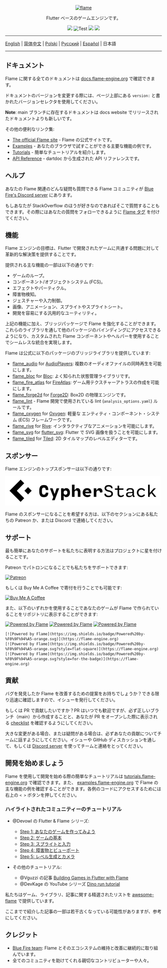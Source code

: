 <p align="center">
  <a href="https://flame-engine.org">
    <img alt="flame" width="200px" src="https://user-images.githubusercontent.com/6718144/101553774-3bc7b000-39ad-11eb-8a6a-de2daa31bd64.png">
  </a>
</p>

<p align="center">
Flutter ベースのゲームエンジンです。
</p>

<p align="center">
  <a title="Pub" href="https://pub.dev/packages/flame" ><img src="https://img.shields.io/pub/v/flame.svg?style=popout" /></a>
  <img src="https://github.com/flame-engine/flame/workflows/cicd/badge.svg?branch=main&event=push" alt="Test" />
  <a title="Discord" href="https://discord.gg/pxrBmy4" ><img src="https://img.shields.io/discord/509714518008528896.svg" /></a>
  <a title="Melos" href="https://github.com/invertase/melos"><img src="https://img.shields.io/badge/maintained%20with-melos-f700ff.svg"/></a>
</p>

---

[English](/README.md) | [简体中文](/i18n/README-ZH.md) | [Polski](/i18n/README-PL.md) | [Русский](/i18n/README-RU.md) | [Español](/i18n/README-ES.md) | 日本語

---

## ドキュメント

Flame に関する全てのドキュメントは [docs.flame-engine.org](https://docs.flame-engine.org/) で確認できます。

ドキュメントのバージョンを変更する際には、ページ上部にある `version:` と書かれたバージョンセレクタを使用してください。

**Note**: main ブランチに存在するドキュメントは docs website でリリースされたドキュメントよりも新しいです。

その他の便利なリンク集:

- [The official Flame site](https://flame-engine.org/) - Flame の公式サイトです。
- [Examples](https://examples.flame-engine.org/) - あなたのブラウザで試すことができる主要な機能の例です。
- [Tutorials](https://tutorials.flame-engine.org/) - 簡単なチュートリアルを紹介します。
- [API Reference](https://pub.dev/documentation/flame/latest/) - dartdoc から生成された API リファレンスです。

## ヘルプ

あなたの Flame 関連のどんな疑問も質問できる Flame コミュニティが [Blue Fire's Discord server](https://discord.gg/5unKpdQD78) にあります。

もしあなたが StackOverflow のほうが好きなのであればそこで質問することもできます。その際にはあなたの質問をフォローできるように [Flame タグ](https://stackoverflow.com/questions/tagged/flame) を付けてください。

## 機能

Flame エンジンの目標は、Flutter で開発されたゲームに共通する問題に対して革新的な解決策を提供することです。

提供される主な機能の一部は以下の通りです:

- ゲームのループ。
- コンポーネント/オブジェクトシステム (FCS)。
- エフェクトやパーティクル。
- 障害物検知。
- ジェスチャーや入力制御。
- 画像、アニメーション、スプライトやスプライトシート。
- 開発を容易にする汎用的なユーティリティ。

上記の機能に加え、ブリッジパッケージで Flame を強化することができます。これらのライブラリを通して他のパッケージのバインディングにアクセスできるようになり、カスタムされた Flame コンポーネントやヘルパーを使用することでシームレスな統合を実現します。

Flame は公式に以下のパッケージのブリッジライブラリを提供しています:

- [flame_audio](https://github.com/flame-engine/flame/tree/main/packages/flame_audio) for
  [AudioPlayers](https://github.com/bluefireteam/audioplayers): 複数のオーディオファイルの同時再生を可能にします。
- [flame_bloc](https://github.com/flame-engine/flame/tree/main/packages/flame_bloc) for
  [Bloc](https://github.com/felangel/bloc): よく知られた状態管理ライブラリです。
- [flame_fire_atlas](https://github.com/flame-engine/flame/tree/main/packages/flame_fire_atlas) for
  [FireAtlas](https://github.com/flame-engine/fire-atlas): ゲーム用テクスチャーアトラスの作成を可能にします。
- [flame_forge2d](https://github.com/flame-engine/flame/tree/main/packages/flame_forge2d) for
  [Forge2D](https://github.com/flame-engine/forge2d): Box2D の物理エンジンです。
- [flame_lint](https://github.com/flame-engine/flame/tree/main/packages/flame_lint) -
  Flame 開発で使用されている lint (`analysis_options.yaml`) ルールです。
- [flame_oxygen](https://github.com/flame-engine/flame/tree/main/packages/flame_oxygen) for
  [Oxygen](https://github.com/flame-engine/oxygen): 軽量な エンティティ・コンポーネント・システム (ECS) フレームワークです。
- [flame_rive](https://github.com/flame-engine/flame/tree/main/packages/flame_rive) for
  [Rive](https://rive.app/): インタラクティブなアニメーションを可能にします。
- [flame_svg](https://github.com/flame-engine/flame/tree/main/packages/flame_svg) for
  [flutter_svg](https://github.com/dnfield/flutter_svg): Flutter で SVG 画像を扱うことを可能にします。
- [flame_tiled](https://github.com/flame-engine/flame/tree/main/packages/flame_tiled) for
  [Tiled](https://www.mapeditor.org/): 2D タイルマップのレベルエディターです。

## スポンサー

Flame エンジンのトップスポンサーは以下の通りです:

[![Cypher Stack](https://raw.githubusercontent.com/flame-engine/flame/main/media/logo_cypherstack.png)](https://cypherstack.com/)

Flame のスポンサーになることを希望する方は、以下のセクションにある私たちの Patreon か、または Discord で連絡してください。

## サポート

最も簡単にあなたのサポートを私たちに表明する方法はプロジェクトに星を付けることです。

Patreon でパトロンになることでも私たちをサポートできます:

[![Patreon](https://c5.patreon.com/external/logo/become_a_patron_button.png)](https://www.patreon.com/bluefireoss)

もしくは Buy Me A Coffee で寄付を行うことでも可能です:

[![Buy Me A Coffee](https://user-images.githubusercontent.com/835641/60540201-fcd7fa00-9ce4-11e9-87ec-1e98568e9f58.png)](https://www.buymeacoffee.com/bluefire)

また、以下のいずれかを使用することであなたのゲームが Flame で作られていることをリポジトリに表示することができます:

[![Powered by Flame](https://img.shields.io/badge/Powered%20by-%F0%9F%94%A5-272727.svg)](https://flame-engine.org)
[![Powered by Flame](https://img.shields.io/badge/Powered%20by-%F0%9F%94%A5-272727.svg?style=flat-square)](https://flame-engine.org)
[![Powered by Flame](https://img.shields.io/badge/Powered%20by-%F0%9F%94%A5-272727.svg?style=for-the-badge)](https://flame-engine.org)

```
[![Powered by Flame](https://img.shields.io/badge/Powered%20by-%F0%9F%94%A5-orange.svg)](https://flame-engine.org)
[![Powered by Flame](https://img.shields.io/badge/Powered%20by-%F0%9F%94%A5-orange.svg?style=flat-square)](https://flame-engine.org)
[![Powered by Flame](https://img.shields.io/badge/Powered%20by-%F0%9F%94%A5-orange.svg?style=for-the-badge)](https://flame-engine.org)
```

## 貢献

バグを発見したか Flame を改善するための提案をお持ちでしょうか？できる限り迅速に確認しますので、イシューを発行してください。

もしくは PR で貢献したいですか？PR はいつでも歓迎ですが、必ず正しいブランチ（main）から作成することと、あなたが PR をオープンした際に表示される [checklist](.github/pull_request_template.md) を確認するようにしてください。

大きな変更がある場合、または疑問がある場合は、必ずあなたの貢献についてチームに話すようにしてください。イシューや GitHub ディスカッションを通して、もしくは [Discord server](https://discord.gg/pxrBmy4) を使ってチームと連絡をとってください。

## 開発を始めましょう

Flame を使用して開発を始める際の簡単なチュートリアルは [tutorials.flame-engine.org](https://tutorials.flame-engine.org) で確認できます。また、 [examples.flame-engine.org](https://examples.flame-engine.org) で Flame の主な機能の例を確認することができます。各例のコードにアクセスするためには右上の `< >` ボタンを押してください。

### ハイライトされたコミュニティーのチュートリアル

- @Devowl の Flutter & Flame シリーズ:

  - [Step 1: あなたのゲームを作ってみよう](https://medium.com/flutter-community/flutter-flame-step-1-create-your-game-b3b6ee387d77)
  - [Step 2: ゲームの基本](https://medium.com/flutter-community/flutter-flame-step-2-game-basics-48b4493424f3)
  - [Step 3: スプライトと入力](https://blog.devowl.de/flutter-flame-step-3-sprites-and-inputs-7ca9cc7c8b91)
  - [Step 4: 障害物とビューポート](https://blog.devowl.de/flutter-flame-step-4-collisions-viewport-ff2da048e3a6)
  - [Step 5: レベル生成とカメラ](https://blog.devowl.de/flutter-flame-step-5-level-generation-camera-62a060a286e3)

- その他のチュートリアル:
  - @Vguzzi の記事 [Building Games in Flutter with Flame](https://www.raywenderlich.com/27407121-building-games-in-flutter-with-flame-getting-started)
  - @DevKage の YouTube シリーズ [Dino run tutorial](https://www.youtube.com/playlist?list=PLiZZKL9HLmWOmQgYxWHuOHOWsUUlhCCOY)

私たちはゲーム、ライブラリ、記事に関する精選されたリストを [awesome-flame](https://github.com/flame-engine/awesome-flame) で提供しています。

ここまでで紹介した記事の一部は若干古くなっている可能性がありますが、参考にしてください。

## クレジット

- [Blue Fire team](https://github.com/orgs/bluefireteam/people): Flame とそのエコシステムの維持と改善に継続的に取り組んでいます。
- 全てのコミュニティを助けてくれる親切なコントリビューターや人々。
